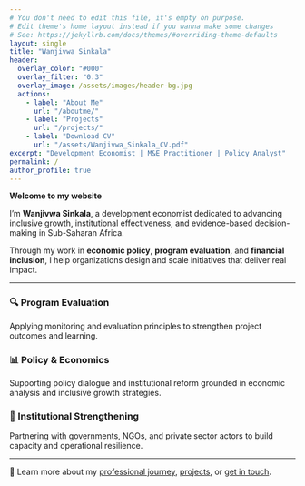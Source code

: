 ```yaml
---
# You don't need to edit this file, it's empty on purpose.
# Edit theme's home layout instead if you wanna make some changes
# See: https://jekyllrb.com/docs/themes/#overriding-theme-defaults
layout: single
title: "Wanjivwa Sinkala"
header:
  overlay_color: "#000"
  overlay_filter: "0.3"
  overlay_image: /assets/images/header-bg.jpg
  actions:
    - label: "About Me"
      url: "/aboutme/"
    - label: "Projects"
      url: "/projects/"
    - label: "Download CV"
      url: "/assets/Wanjivwa_Sinkala_CV.pdf"
excerpt: "Development Economist | M&E Practitioner | Policy Analyst"
permalink: /
author_profile: true
---
```


**Welcome to my website**

I’m **Wanjivwa Sinkala**, a development economist dedicated to advancing inclusive growth, institutional effectiveness, and evidence-based decision-making in Sub-Saharan Africa.

Through my work in **economic policy**, **program evaluation**, and **financial inclusion**, I help organizations design and scale initiatives that deliver real impact.

---

<div class="feature__wrapper">

<div class="feature__item">
  <h3>🔍 Program Evaluation</h3>
  <p>Applying monitoring and evaluation principles to strengthen project outcomes and learning.</p>
</div>

<div class="feature__item">
  <h3>📊 Policy & Economics</h3>
  <p>Supporting policy dialogue and institutional reform grounded in economic analysis and inclusive growth strategies.</p>
</div>

<div class="feature__item">
  <h3>🤝 Institutional Strengthening</h3>
  <p>Partnering with governments, NGOs, and private sector actors to build capacity and operational resilience.</p>
</div>

</div>

---

📌 Learn more about my [professional journey](/aboutme/), [projects](/projects/), or [get in touch](/contact/).
